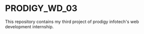 # PRODIGY_WD_03
This repository contains my third project of prodigy infotech's web development internship.
